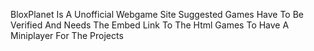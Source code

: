 BloxPlanet Is A Unofficial Webgame Site
Suggested Games Have To Be Verified And Needs The Embed Link To The Html Games To Have A Miniplayer For The Projects
